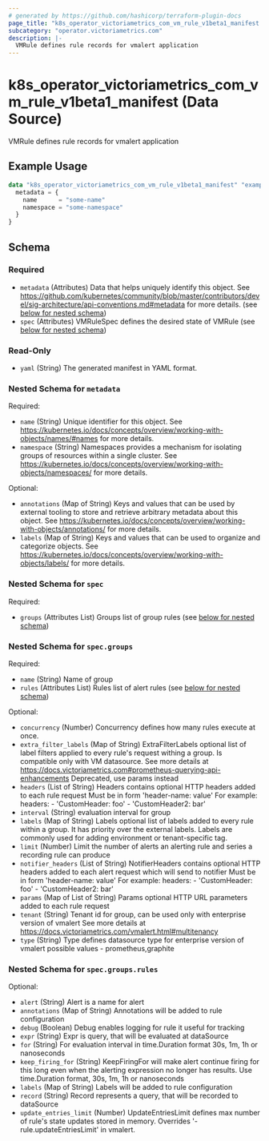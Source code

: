 ```yaml
---
# generated by https://github.com/hashicorp/terraform-plugin-docs
page_title: "k8s_operator_victoriametrics_com_vm_rule_v1beta1_manifest Data Source - terraform-provider-k8s"
subcategory: "operator.victoriametrics.com"
description: |-
  VMRule defines rule records for vmalert application
---
```


# k8s_operator_victoriametrics_com_vm_rule_v1beta1_manifest (Data Source)

VMRule defines rule records for vmalert application

## Example Usage

```terraform
data "k8s_operator_victoriametrics_com_vm_rule_v1beta1_manifest" "example" {
  metadata = {
    name      = "some-name"
    namespace = "some-namespace"
  }
}
```

<!-- schema generated by tfplugindocs -->
## Schema

### Required

- `metadata` (Attributes) Data that helps uniquely identify this object. See https://github.com/kubernetes/community/blob/master/contributors/devel/sig-architecture/api-conventions.md#metadata for more details. (see [below for nested schema](#nestedatt--metadata))
- `spec` (Attributes) VMRuleSpec defines the desired state of VMRule (see [below for nested schema](#nestedatt--spec))

### Read-Only

- `yaml` (String) The generated manifest in YAML format.

<a id="nestedatt--metadata"></a>
### Nested Schema for `metadata`

Required:

- `name` (String) Unique identifier for this object. See https://kubernetes.io/docs/concepts/overview/working-with-objects/names/#names for more details.
- `namespace` (String) Namespaces provides a mechanism for isolating groups of resources within a single cluster. See https://kubernetes.io/docs/concepts/overview/working-with-objects/namespaces/ for more details.

Optional:

- `annotations` (Map of String) Keys and values that can be used by external tooling to store and retrieve arbitrary metadata about this object. See https://kubernetes.io/docs/concepts/overview/working-with-objects/annotations/ for more details.
- `labels` (Map of String) Keys and values that can be used to organize and categorize objects. See https://kubernetes.io/docs/concepts/overview/working-with-objects/labels/ for more details.


<a id="nestedatt--spec"></a>
### Nested Schema for `spec`

Required:

- `groups` (Attributes List) Groups list of group rules (see [below for nested schema](#nestedatt--spec--groups))

<a id="nestedatt--spec--groups"></a>
### Nested Schema for `spec.groups`

Required:

- `name` (String) Name of group
- `rules` (Attributes List) Rules list of alert rules (see [below for nested schema](#nestedatt--spec--groups--rules))

Optional:

- `concurrency` (Number) Concurrency defines how many rules execute at once.
- `extra_filter_labels` (Map of String) ExtraFilterLabels optional list of label filters applied to every rule's request withing a group. Is compatible only with VM datasource. See more details at https://docs.victoriametrics.com#prometheus-querying-api-enhancements Deprecated, use params instead
- `headers` (List of String) Headers contains optional HTTP headers added to each rule request Must be in form 'header-name: value' For example: headers: - 'CustomHeader: foo' - 'CustomHeader2: bar'
- `interval` (String) evaluation interval for group
- `labels` (Map of String) Labels optional list of labels added to every rule within a group. It has priority over the external labels. Labels are commonly used for adding environment or tenant-specific tag.
- `limit` (Number) Limit the number of alerts an alerting rule and series a recording rule can produce
- `notifier_headers` (List of String) NotifierHeaders contains optional HTTP headers added to each alert request which will send to notifier Must be in form 'header-name: value' For example: headers: - 'CustomHeader: foo' - 'CustomHeader2: bar'
- `params` (Map of List of String) Params optional HTTP URL parameters added to each rule request
- `tenant` (String) Tenant id for group, can be used only with enterprise version of vmalert See more details at https://docs.victoriametrics.com/vmalert.html#multitenancy
- `type` (String) Type defines datasource type for enterprise version of vmalert possible values - prometheus,graphite

<a id="nestedatt--spec--groups--rules"></a>
### Nested Schema for `spec.groups.rules`

Optional:

- `alert` (String) Alert is a name for alert
- `annotations` (Map of String) Annotations will be added to rule configuration
- `debug` (Boolean) Debug enables logging for rule it useful for tracking
- `expr` (String) Expr is query, that will be evaluated at dataSource
- `for` (String) For evaluation interval in time.Duration format 30s, 1m, 1h or nanoseconds
- `keep_firing_for` (String) KeepFiringFor will make alert continue firing for this long even when the alerting expression no longer has results. Use time.Duration format, 30s, 1m, 1h or nanoseconds
- `labels` (Map of String) Labels will be added to rule configuration
- `record` (String) Record represents a query, that will be recorded to dataSource
- `update_entries_limit` (Number) UpdateEntriesLimit defines max number of rule's state updates stored in memory. Overrides '-rule.updateEntriesLimit' in vmalert.
